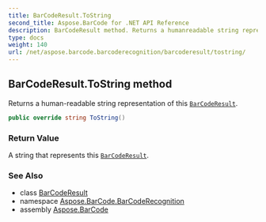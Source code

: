 ```yaml
---
title: BarCodeResult.ToString
second_title: Aspose.BarCode for .NET API Reference
description: BarCodeResult method. Returns a humanreadable string representation of this BarCodeResult
type: docs
weight: 140
url: /net/aspose.barcode.barcoderecognition/barcoderesult/tostring/
---
```

## BarCodeResult.ToString method

Returns a human-readable string representation of this [`BarCodeResult`](../).

```csharp
public override string ToString()
```

### Return Value

A string that represents this [`BarCodeResult`](../).

### See Also

* class [BarCodeResult](../)
* namespace [Aspose.BarCode.BarCodeRecognition](../../../aspose.barcode.barcoderecognition/)
* assembly [Aspose.BarCode](../../../)



